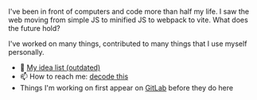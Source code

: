 I've been in front of computers and code more than half my life. I saw the web moving from simple JS to minified JS to webpack to vite. What does the future hold?

I've worked on many things, contributed to many things that I use myself personally.

- 🔭 [My idea list (outdated)](https://github.com/subins2000/subins2000/blob/master/ideas.md)
- 📫 How to reach me: [decode this](https://subinsb.com/contact)
- Things I'm working on first appear on [GitLab](https://gitlab.com/subins2000) before they do here
